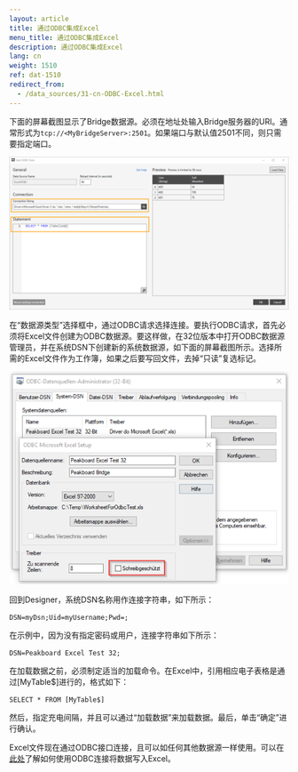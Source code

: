 ```yaml
---
layout: article
title: 通过ODBC集成Excel
menu_title: 通过ODBC集成Excel
description: 通过ODBC集成Excel
lang: cn
weight: 1510
ref: dat-1510
redirect_from:
  - /data_sources/31-cn-ODBC-Excel.html
---
```


下面的屏幕截图显示了Bridge数据源。必须在地址处输入Bridge服务器的URI。通常形式为`tcp://<MyBridgeServer>:2501`。如果端口与默认值2501不同，则只需要指定端口。

![ODBC login mask](/assets/images/data-sources/odbc-excel/odbc_form.png)

在“数据源类型”选择框中，通过ODBC请求选择连接。要执行ODBC请求，首先必须将Excel文件创建为ODBC数据源。要这样做，在32位版本中打开ODBC数据源管理员，并在系统DSN下创建新的系统数据源，如下面的屏幕截图所示。选择所需的Excel文件作为工作簿，如果之后要写回文件，去掉“只读”复选标记。

![ODBC Data Source](/assets/images/data-sources/odbc-excel/odbc.png)

回到Designer，系统DSN名称用作连接字符串，如下所示：

```
DSN=myDsn;Uid=myUsername;Pwd=;
```

在示例中，因为没有指定密码或用户，连接字符串如下所示：

```
DSN=Peakboard Excel Test 32;
```

在加载数据之前，必须制定适当的加载命令。在Excel中，引用相应电子表格是通过[MyTable$]进行的，格式如下：

```
SELECT * FROM [MyTable$]
```

然后，指定充电间隔，并且可以通过“加载数据”来加载数据。最后，单击“确定”进行确认。

Excel文件现在通过ODBC接口连接，且可以如任何其他数据源一样使用。可以在[此处](https://templates.peakboard.com/Script-Example-Writing-To-Excel/index)了解如何使用ODBC连接将数据写入Excel。